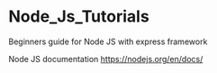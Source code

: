 # Node_Js_Tutorials
Beginners guide for Node JS with express framework

Node JS documentation
https://nodejs.org/en/docs/
